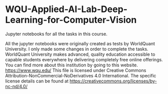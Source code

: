 # WQU-Applied-AI-Lab-Deep-Learning-for-Computer-Vision
Jupyter notebooks for all the tasks in this course.

All the jupyter notebooks were originally created as tests by WorldQuant University. I only made some changes in order to complete the tasks.
WorldQuant University makes advanced, quality education accessible to capable students everywhere by delivering completely free online offerings. You can find more about this institution by going to this website. https://www.wqu.edu/
This file is licensed under Creative Commons Attribution-NonCommercial-NoDerivatives 4.0 International. The specific license details can be found at https://creativecommons.org/licenses/by-nc-nd/4.0/
